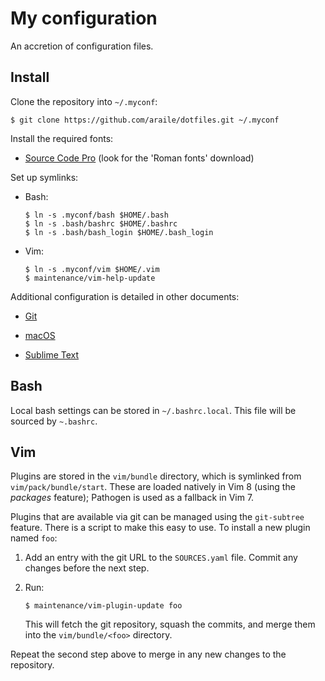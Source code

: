 # My configuration

An accretion of configuration files.

## Install

Clone the repository into `~/.myconf`:

    $ git clone https://github.com/araile/dotfiles.git ~/.myconf

Install the required fonts:

  - [Source Code Pro](https://github.com/adobe-fonts/source-code-pro/releases)
    (look for the 'Roman fonts' download)

Set up symlinks:

  - Bash:

        $ ln -s .myconf/bash $HOME/.bash
        $ ln -s .bash/bashrc $HOME/.bashrc
        $ ln -s .bash/bash_login $HOME/.bash_login

  - Vim:

        $ ln -s .myconf/vim $HOME/.vim
        $ maintenance/vim-help-update

Additional configuration is detailed in other documents:

  - [Git](git/README.md)

  - [macOS](macos/README.md)

  - [Sublime Text](sublime/README.md)

## Bash

Local bash settings can be stored in `~/.bashrc.local`. This file will be
sourced by `~.bashrc`.

## Vim

Plugins are stored in the `vim/bundle` directory, which is symlinked from
`vim/pack/bundle/start`. These are loaded natively in Vim 8 (using the
*packages* feature); Pathogen is used as a fallback in Vim 7.

Plugins that are available via git can be managed using the `git-subtree`
feature. There is a script to make this easy to use. To install a new plugin
named `foo`:

 1. Add an entry with the git URL to the `SOURCES.yaml` file.
    Commit any changes before the next step.

 1. Run:

        $ maintenance/vim-plugin-update foo

    This will fetch the git repository, squash the commits, and merge them into
    the `vim/bundle/<foo>` directory.

Repeat the second step above to merge in any new changes to the repository.
